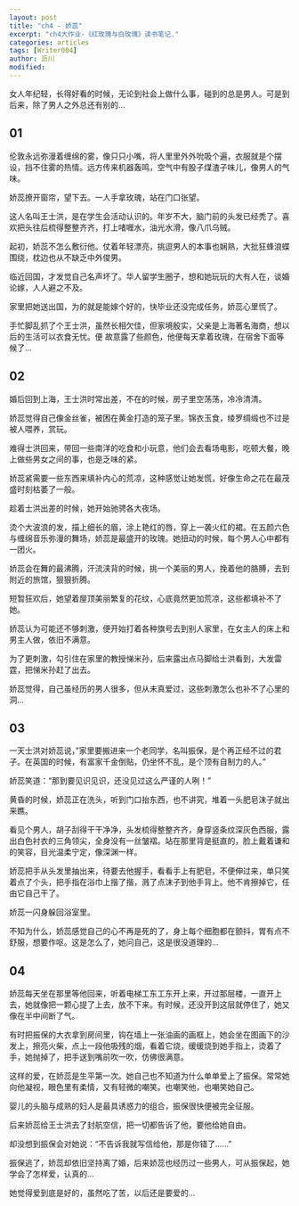 ```yaml
---
layout: post
title: "ch4 - 娇蕊"
excerpt: "ch4大作业-《红玫瑰与白玫瑰》读书笔记."
categories: articles
tags: [Writer004]
author: 沥川
modified:
---
```


女人年纪轻，长得好看的时候，无论到社会上做什么事，碰到的总是男人。可是到后来，除了男人之外总还有别的...

## 01
伦敦永远弥漫着缠绵的雾，像只只小嘴，将人里里外外吮吸个遍，衣服就是个摆设，挡不住雾的热情。远方传来机器轰鸣，空气中有股子煤渣子味儿，像男人的气味。

娇蕊撩开窗帘，望下去。一人手拿玫瑰，站在门口张望。

这人名叫王士洪，是在学生会活动认识的。年岁不大，脑门前的头发已经秃了。喜欢把头往后梳得整整齐齐，打上啫喱水，油光水滑，像八爪乌贼。

起初，娇蕊不怎么敷衍他。仗着年轻漂亮，挑逗男人的本事也娴熟，大批狂蜂浪蝶围绕，枕边也从不缺乏中外俊男。

临近回国，才发觉自己名声坏了。华人留学生圈子，想和她玩玩的大有人在，谈婚论嫁，人人避之不及。

家里把她送出国，为的就是能嫁个好的，快毕业还没完成任务，娇蕊心里慌了。

手忙脚乱抓了个王士洪，虽然长相欠佳，但家境殷实，父亲是上海著名海商，想以后的生活可以衣食无忧。便
故意露了些颜色，他便每天拿着玫瑰，在宿舍下面等候了...

## 02
婚后回到上海，王士洪时常出差，不在的时候，房子里空荡荡，冷冷清清。

娇蕊觉得自己像金丝雀，被困在黄金打造的笼子里。锦衣玉食，绫罗绸缎也不过是被人喂养，赏玩。

难得士洪回来，带回一些南洋的吃食和小玩意，他们会去看场电影，吃顿大餐，晚上做些男女之间的事，也是乏味的紧。

娇蕊紧需要一些东西来填补内心的荒凉，这种感觉让她发慌，好像生命之花在最茂盛时刻枯萎了一般。

趁着士洪出差的时候，她开始驰骋各大夜场。

烫个大波浪的发，描上细长的眉，涂上艳红的唇，穿上一袭火红的裙。在五颜六色与缠绵音乐弥漫的舞场，娇蕊是最盛开的玫瑰。她扭动的时候，每个男人心中都有一团火。

娇蕊会在舞的最沸腾，汗流浃背的时候，挑一个美丽的男人，挽着他的胳膊，去到附近的旅馆，狠狠折腾。

短暂狂欢后，她望着屋顶美丽繁复的花纹，心底竟然更加荒凉，这些都填补不了她。

娇蕊认为可能还不够刺激，便开始打着各种旗号去到别人家里，在女主人的床上和男主人做，依旧不满意。

为了更刺激，勾引住在家里的教授悌米孙，后来露出点马脚给士洪看到，大发雷霆，把悌米孙赶了出去。

娇蕊觉得，自己虽经历的男人很多，但从未真爱过，这些刺激怎么也补不了心里的洞...

## 03
一天士洪对娇蕊说，”家里要搬进来一个老同学，名叫振保，是个再正经不过的君子。在英国的时候，有富家千金倒贴，仍坐怀不乱，是个顶有自制力的人。”

娇蕊笑道：“那到要见识见识，还没见过这么严谨的人咧！”

黄昏的时候，娇蕊正在洗头，听到门口抬东西，也不讲究，堆着一头肥皂沫子就出来瞧。

看见个男人，胡子刮得干干净净，头发梳得整整齐齐，身穿竖条纹深灰色西服，露出白色衬衣的三角领尖，全身没有一丝皱褶。站在那里背是挺直的，脸上戴着谦和的笑容，目光温柔宁定，像深渊一样。

娇蕊把手从头发里抽出来，待要去他握手，看看手上有肥皂，不便伸过来，单只笑着点了个头，把手指在浴巾上揩了揩，溅了点沫子到他手背上。他不肯擦掉它，任由它自己干了。

娇蕊一闪身躲回浴室里。

不知为什么，娇蕊感觉自己的心不再是死的了，身上每个细胞都在颤抖，胃有点不舒服，想要作呕。这是怎么了，她问自己，这是很没道理的...

## 04
娇蕊每天坐在那里等他回来，听着电梯工东工东开上来，开过那层楼，一直开上去，她就像把一颗心提了上去，放不下来。有时候，还没开到这层就停住了，她又像在半中间断了气。

有时把振保的大衣拿到房间里，钩在墙上一张油画的画框上，她会坐在图画下的沙发上，擦亮火柴，点上一段他吸残的烟，看着它烧，缓缓烧到她手指上，烫着了手，她抛掉了，把手送到嘴前吹一吹，仿佛很满意。

这样的爱，在娇蕊是生平第一次。她自己也不知道为什么单单爱上了振保。常常她向他凝视，眼色里有柔情，又有轻微的嘲笑。也嘲笑他，也嘲笑她自己。

婴儿的头脑与成熟的妇人是最具诱惑力的组合，振保很快便被完全征服。

后来娇蕊给王士洪去了封航空信，把一切都告诉了他，要他给她自由。

却没想到振保会对她说：“不告诉我就写信给他，那是你错了……”

振保逃了，娇蕊却依旧坚持离了婚，后来娇蕊也经历过一些男人，可从振保起，她学会了怎样爱，认真的...

她觉得爱到底是好的，虽然吃了苦，以后还是要爱的...
